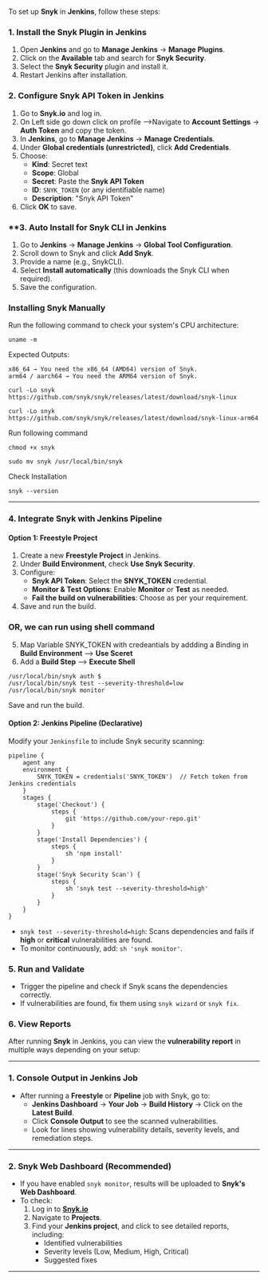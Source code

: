 To set up **Snyk** in **Jenkins**, follow these steps:

### **1. Install the Snyk Plugin in Jenkins**
1. Open **Jenkins** and go to **Manage Jenkins** → **Manage Plugins**.
2. Click on the **Available** tab and search for **Snyk Security**.
3. Select the **Snyk Security** plugin and install it.
4. Restart Jenkins after installation.

### **2. Configure Snyk API Token in Jenkins**
1. Go to **Snyk.io** and log in.
2. On Left side go down click on profile -->Navigate to **Account Settings** → **Auth Token** and copy the token.
3. In **Jenkins**, go to **Manage Jenkins** → **Manage Credentials**.
4. Under **Global credentials (unrestricted)**, click **Add Credentials**.
5. Choose:
   - **Kind**: Secret text
   - **Scope**: Global
   - **Secret**: Paste the **Snyk API Token**
   - **ID**: `SNYK_TOKEN` (or any identifiable name)
   - **Description**: "Snyk API Token"
6. Click **OK** to save.

### **3. Auto Install for Snyk CLI in Jenkins
1. Go to **Jenkins** → **Manage Jenkins** → **Global Tool Configuration**.
2. Scroll down to Snyk and click **Add Snyk**.
3. Provide a name (e.g., SnykCLI).
4. Select **Install automatically** (this downloads the Snyk CLI when required).
5. Save the configuration.

### **Installing Snyk Manually**
Run the following command to check your system's CPU architecture:
```
uname -m
```
Expected Outputs:

    x86_64 → You need the x86_64 (AMD64) version of Snyk.
    arm64 / aarch64 → You need the ARM64 version of Snyk.

```
curl -Lo snyk https://github.com/snyk/snyk/releases/latest/download/snyk-linux
```
```
curl -Lo snyk https://github.com/snyk/snyk/releases/latest/download/snyk-linux-arm64
```
Run following command
```
chmod +x snyk
```
```
sudo mv snyk /usr/local/bin/snyk
```

Check Installation
```
snyk --version
```

---

### **4. Integrate Snyk with Jenkins Pipeline**
#### **Option 1: Freestyle Project**
1. Create a new **Freestyle Project** in Jenkins.
2. Under **Build Environment**, check **Use Snyk Security**.
3. Configure:
   - **Snyk API Token**: Select the **SNYK_TOKEN** credential.
   - **Monitor & Test Options**: Enable **Monitor** or **Test** as needed.
   - **Fail the build on vulnerabilities**: Choose as per your requirement.
4. Save and run the build. <br>
### **OR, we can run using shell command**
5. Map Variable SNYK_TOKEN with credeantials by addding a Binding in **Build Environment** --> **Use Sceret**
6. Add a **Build Step** --> **Execute Shell**
```
/usr/local/bin/snyk auth $
/usr/local/bin/snyk test --severity-threshold=low
/usr/local/bin/snyk monitor
```
Save and run the build.

#### **Option 2: Jenkins Pipeline (Declarative)**
Modify your `Jenkinsfile` to include Snyk security scanning:

```
pipeline {
    agent any
    environment {
        SNYK_TOKEN = credentials('SNYK_TOKEN')  // Fetch token from Jenkins credentials
    }
    stages {
        stage('Checkout') {
            steps {
                git 'https://github.com/your-repo.git'
            }
        }
        stage('Install Dependencies') {
            steps {
                sh 'npm install'
            }
        }
        stage('Snyk Security Scan') {
            steps {
                sh 'snyk test --severity-threshold=high'
            }
        }
    }
}
```
- `snyk test --severity-threshold=high`: Scans dependencies and fails if **high** or **critical** vulnerabilities are found.
- To monitor continuously, add: `sh 'snyk monitor'`.

### **5. Run and Validate**
- Trigger the pipeline and check if Snyk scans the dependencies correctly.
- If vulnerabilities are found, fix them using `snyk wizard` or `snyk fix`.

### **6. View Reports**
After running **Snyk** in Jenkins, you can view the **vulnerability report** in multiple ways depending on your setup:

---

### **1. Console Output in Jenkins Job**
- After running a **Freestyle** or **Pipeline** job with Snyk, go to:
  - **Jenkins Dashboard** → **Your Job** → **Build History** → Click on the **Latest Build**.
  - Click **Console Output** to see the scanned vulnerabilities.
  - Look for lines showing vulnerability details, severity levels, and remediation steps.

---

### **2. Snyk Web Dashboard (Recommended)**
- If you have enabled `snyk monitor`, results will be uploaded to **Snyk's Web Dashboard**.
- To check:
  1. Log in to **[Snyk.io](https://snyk.io)**
  2. Navigate to **Projects**.
  3. Find your **Jenkins project**, and click to see detailed reports, including:
     - Identified vulnerabilities
     - Severity levels (Low, Medium, High, Critical)
     - Suggested fixes

---
